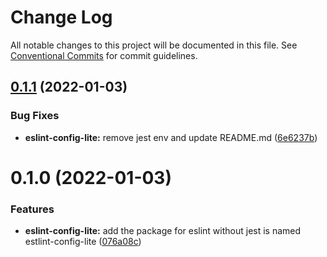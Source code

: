# Change Log

All notable changes to this project will be documented in this file.
See [Conventional Commits](https://conventionalcommits.org) for commit guidelines.

## [0.1.1](https://github.com/AllJointTW/AllJointNext/compare/@alljoint-next/eslint-config-lite@0.1.0...@alljoint-next/eslint-config-lite@0.1.1) (2022-01-03)

### Bug Fixes

- **eslint-config-lite:** remove jest env and update README.md ([6e6237b](https://github.com/AllJointTW/AllJointNext/commit/6e6237b586c908a2dae0039c934abc98daecec09))

# 0.1.0 (2022-01-03)

### Features

- **eslint-config-lite:** add the package for eslint without jest is named estlint-config-lite ([076a08c](https://github.com/AllJointTW/AllJointNext/commit/076a08c83aebb40a38f2885df26212d19f79bd1d))
